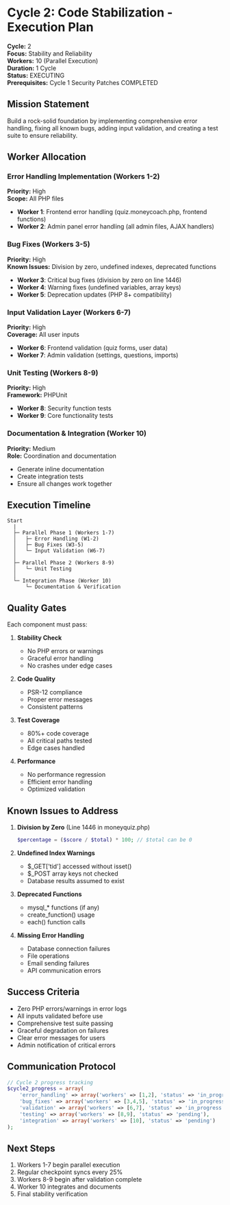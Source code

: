 # Cycle 2: Code Stabilization - Execution Plan

**Cycle:** 2  
**Focus:** Stability and Reliability  
**Workers:** 10 (Parallel Execution)  
**Duration:** 1 Cycle  
**Status:** EXECUTING  
**Prerequisites:** Cycle 1 Security Patches COMPLETED

## Mission Statement

Build a rock-solid foundation by implementing comprehensive error handling, fixing all known bugs, adding input validation, and creating a test suite to ensure reliability.

## Worker Allocation

### Error Handling Implementation (Workers 1-2)
**Priority:** High  
**Scope:** All PHP files

- **Worker 1**: Frontend error handling (quiz.moneycoach.php, frontend functions)
- **Worker 2**: Admin panel error handling (all admin files, AJAX handlers)

### Bug Fixes (Workers 3-5)
**Priority:** High  
**Known Issues:** Division by zero, undefined indexes, deprecated functions

- **Worker 3**: Critical bug fixes (division by zero on line 1446)
- **Worker 4**: Warning fixes (undefined variables, array keys)
- **Worker 5**: Deprecation updates (PHP 8+ compatibility)

### Input Validation Layer (Workers 6-7)
**Priority:** High  
**Coverage:** All user inputs

- **Worker 6**: Frontend validation (quiz forms, user data)
- **Worker 7**: Admin validation (settings, questions, imports)

### Unit Testing (Workers 8-9)
**Priority:** High  
**Framework:** PHPUnit

- **Worker 8**: Security function tests
- **Worker 9**: Core functionality tests

### Documentation & Integration (Worker 10)
**Priority:** Medium  
**Role:** Coordination and documentation

- Generate inline documentation
- Create integration tests
- Ensure all changes work together

## Execution Timeline

```
Start
  |
  ├─ Parallel Phase 1 (Workers 1-7)
  │   ├─ Error Handling (W1-2)
  │   ├─ Bug Fixes (W3-5)
  │   └─ Input Validation (W6-7)
  │
  ├─ Parallel Phase 2 (Workers 8-9)
  │   └─ Unit Testing
  │
  └─ Integration Phase (Worker 10)
      └─ Documentation & Verification
```

## Quality Gates

Each component must pass:

1. **Stability Check**
   - No PHP errors or warnings
   - Graceful error handling
   - No crashes under edge cases

2. **Code Quality**
   - PSR-12 compliance
   - Proper error messages
   - Consistent patterns

3. **Test Coverage**
   - 80%+ code coverage
   - All critical paths tested
   - Edge cases handled

4. **Performance**
   - No performance regression
   - Efficient error handling
   - Optimized validation

## Known Issues to Address

1. **Division by Zero** (Line 1446 in moneyquiz.php)
   ```php
   $percentage = ($score / $total) * 100; // $total can be 0
   ```

2. **Undefined Index Warnings**
   - $_GET['tid'] accessed without isset()
   - $_POST array keys not checked
   - Database results assumed to exist

3. **Deprecated Functions**
   - mysql_* functions (if any)
   - create_function() usage
   - each() function calls

4. **Missing Error Handling**
   - Database connection failures
   - File operations
   - Email sending failures
   - API communication errors

## Success Criteria

- Zero PHP errors/warnings in error logs
- All inputs validated before use
- Comprehensive test suite passing
- Graceful degradation on failures
- Clear error messages for users
- Admin notification of critical errors

## Communication Protocol

```php
// Cycle 2 progress tracking
$cycle2_progress = array(
    'error_handling' => array('workers' => [1,2], 'status' => 'in_progress'),
    'bug_fixes' => array('workers' => [3,4,5], 'status' => 'in_progress'),
    'validation' => array('workers' => [6,7], 'status' => 'in_progress'),
    'testing' => array('workers' => [8,9], 'status' => 'pending'),
    'integration' => array('workers' => [10], 'status' => 'pending')
);
```

## Next Steps

1. Workers 1-7 begin parallel execution
2. Regular checkpoint syncs every 25%
3. Workers 8-9 begin after validation complete
4. Worker 10 integrates and documents
5. Final stability verification